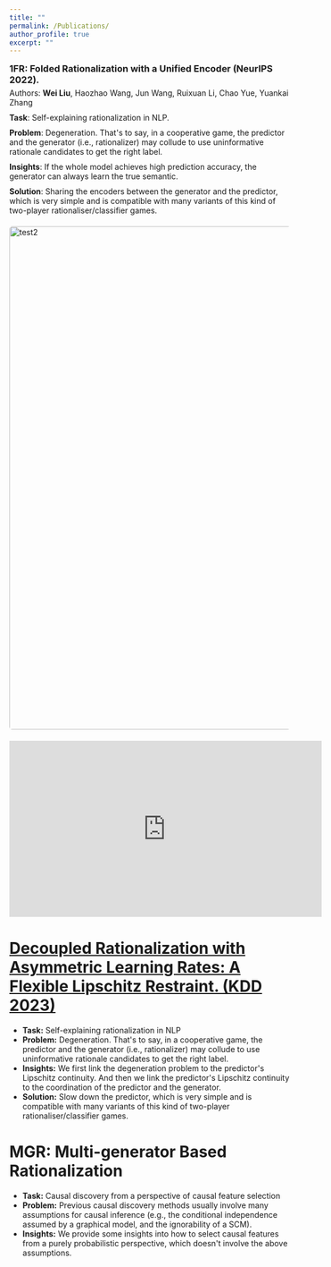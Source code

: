```yaml
---
title: ""
permalink: /Publications/
author_profile: true
excerpt: ""
---
```


<div style="margin-bottom: 20px; overflow: hidden;">
    <h3 style="margin: 0;">1FR: Folded Rationalization with a Unified Encoder (NeurIPS 2022).</h3>
    <p style="margin: 5px 0 10px;">Authors: <b>Wei Liu</b>, Haozhao Wang, Jun Wang, Ruixuan Li, Chao Yue, Yuankai Zhang </p>
    <p style="margin: 5px 0 10px;"><b>Task</b>: Self-explaining rationalization in NLP.</p>
    <p style="margin: 5px 0 10px;"><b>Problem</b>: Degeneration. That's to say, in a cooperative game, the predictor and the generator (i.e., rationalizer) may collude to use uninformative rationale candidates to get the right label.</p>
    <p style="margin: 5px 0 10px;"><b>Insights</b>: If the whole model achieves high prediction accuracy, the generator can always learn the true semantic. </p>
    <p style="margin: 5px 0 10px;"><b>Solution</b>: Sharing the encoders between the generator and the predictor, which is very simple and is compatible with many variants of this kind of two-player rationaliser/classifier games. </p>
  <img src="../images/neurips22.png" alt="test2" style="width: 900px; height: auto; margin-top: 20px; display: block; border-radius: 5px;">
</div>


<iframe 
    src="https://www.youtube.com/watch?v=we-IvfxuDuU" 
    width="560" 
    height="315" 
    frameborder="0" 
    allow="autoplay; fullscreen; picture-in-picture" 
    allowfullscreen>
</iframe>

[Decoupled Rationalization with Asymmetric Learning Rates: A Flexible Lipschitz Restraint.  (KDD 2023)](https://arxiv.org/abs/2305.13599)
===
- **Task:** Self-explaining rationalization in NLP
- **Problem:** Degeneration. That's to say, in a cooperative game, the predictor and the generator (i.e., rationalizer) may collude to use uninformative rationale candidates to get the right label.
- **Insights:** We first link the degeneration problem to the predictor's Lipschitz continuity. And then we link the predictor's Lipschitz continuity to the coordination of the predictor and the generator.
- **Solution:** Slow down the predictor, which is very simple and is compatible with many variants of this kind of two-player rationaliser/classifier games.

MGR: Multi-generator Based Rationalization
===
- **Task:** Causal discovery from a perspective of causal feature selection
- **Problem:** Previous causal discovery methods usually involve many assumptions for causal inference (e.g., the conditional independence assumed by a graphical model, and the ignorability of a SCM).
- **Insights:** We provide some insights into how to select causal features from a purely probabilistic perspective, which doesn't involve the above assumptions.

  



